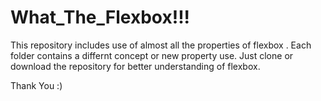 # What_The_Flexbox!!!
This repository includes use of almost all the properties of flexbox .
Each folder contains a differnt concept or new property use.
Just clone or download the repository for better understanding of flexbox.

Thank You :)

